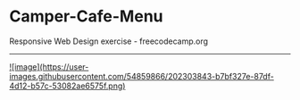 # Camper-Cafe-Menu
Responsive Web Design exercise - freecodecamp.org
<br>
<hr>
<a href="https://rodrigofelga.github.io/Camper-Cafe-Menu/" target="_blank">![image](https://user-images.githubusercontent.com/54859866/202303843-b7bf327e-87df-4d12-b57c-53082ae6575f.png)</a>
